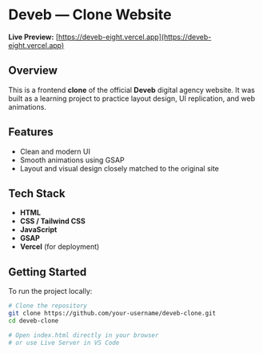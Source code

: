 # Deveb — Clone Website

**Live Preview:** [https://deveb-eight.vercel.app](https://deveb-eight.vercel.app)

## Overview

This is a frontend **clone** of the official **Deveb** digital agency website. It was built as a learning project to practice layout design, UI replication, and web animations.

## Features

- Clean and modern UI
- Smooth animations using GSAP
- Layout and visual design closely matched to the original site

## Tech Stack

- **HTML**
- **CSS / Tailwind CSS**
- **JavaScript**
- **GSAP**
- **Vercel** (for deployment)

## Getting Started

To run the project locally:

```bash
# Clone the repository
git clone https://github.com/your-username/deveb-clone.git
cd deveb-clone

# Open index.html directly in your browser
# or use Live Server in VS Code